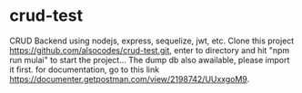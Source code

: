 # crud-test
CRUD Backend using nodejs, express, sequelize, jwt, etc.
Clone this project https://github.com/alsocodes/crud-test.git, enter to directory and hit "npm run mulai" to start the project...
The dump db also awailable, please import it first.
for documentation, go to this link https://documenter.getpostman.com/view/2198742/UUxxgoM9.
